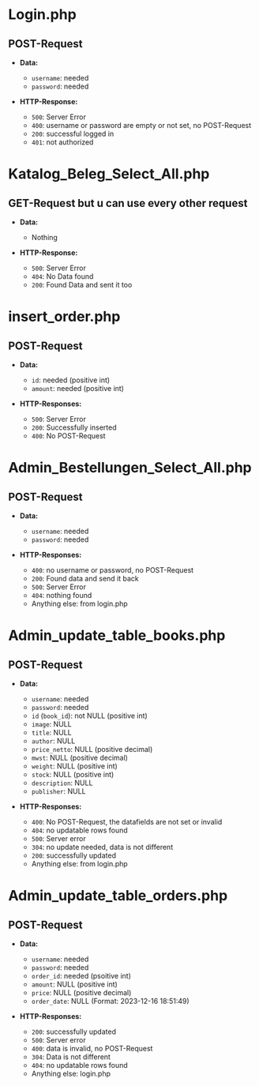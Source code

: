 # Login.php
## POST-Request

- **Data:**
  - `username`: needed
  - `password`: needed

- **HTTP-Response:**
  - `500`: Server Error
  - `400`: username or password are empty or not set, no POST-Request
  - `200`: successful logged in 
  - `401`: not authorized

# Katalog_Beleg_Select_All.php
## GET-Request but u can use every other request

- **Data:**
  - Nothing

- **HTTP-Response:**
  - `500`: Server Error
  - `404`: No Data found
  - `200`: Found Data and sent it too

# insert_order.php
## POST-Request

- **Data:**
  - `id`: needed (positive int)
  - `amount`: needed (positive int)

- **HTTP-Responses:**
  - `500`: Server Error
  - `200`: Successfully inserted
  - `400`: No POST-Request

# Admin_Bestellungen_Select_All.php
## POST-Request

- **Data:**
  - `username`: needed
  - `password`: needed

- **HTTP-Responses:**
  - `400`: no username or password, no POST-Request
  - `200`: Found data and send it back
  - `500`: Server Error
  - `404`: nothing found
  - Anything else: from login.php

# Admin_update_table_books.php
## POST-Request

- **Data:** 
  - `username`: needed
  - `password`: needed
  - `id` (`book_id`): not NULL (positive int)
  - `image`: NULL
  - `title`: NULL
  - `author`: NULL
  - `price_netto`: NULL (positive decimal)
  - `mwst`: NULL (positive decimal)
  - `weight`: NULL (positive int)
  - `stock`: NULL (positive int)
  - `description`: NULL
  - `publisher`: NULL

- **HTTP-Responses:**
  - `400`: No POST-Request, the datafields are not set or invalid
  - `404`: no updatable rows found
  - `500`: Server error
  - `304`: no update needed, data is not different
  - `200`: successfully updated
  - Anything else: from login.php

# Admin_update_table_orders.php
## POST-Request

- **Data:**
  - `username`: needed
  - `password`: needed
  - `order_id`: needed (psoitive int)
  - `amount`: NULL (positive int)
  - `price`: NULL (positive decimal)
  - `order_date`: NULL (Format: 2023-12-16 18:51:49)

- **HTTP-Responses:**
  - `200`: successfully updated
  - `500`: Server error
  - `400`: data is invalid, no POST-Request
  - `304`: Data is not different
  - `404`: no updatable rows found
  - Anything else: login.php
